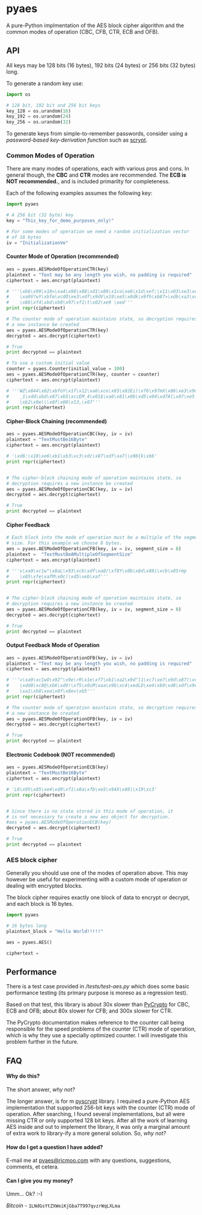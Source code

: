 pyaes
=====

A pure-Python implmentation of the AES block cipher algorithm and the common modes of operation (CBC, CFB, CTR, ECB and OFB).


API
---

All keys may be 128 bits (16 bytes), 192 bits (24 bytes) or 256 bits (32 bytes) long.

To generate a random key use:
```python
import os

# 128 bit, 192 bit and 256 bit keys
key_128 = os.urandom(16)
key_192 = os.urandom(24)
key_256 = os.urandom(32)
```

To generate keys from simple-to-remember passwords, consider using a _password-based key-derivation function_ such as [scrypt](https://github.com/ricmoo/pyscrypt).


### Common Modes of Operation

There are many modes of operations, each with various pros and cons. In general though, the **CBC** and **CTR** modes are recommended. The **ECB is NOT recommended.**, and is included primarilty for completeness.

Each of the following examples assumes the following key:
```python
import pyaes

# A 256 bit (32 byte) key
key = "This_key_for_demo_purposes_only!"

# For some modes of operation we need a random initialization vector
# of 16 bytes
iv = "InitializationVe"
```


#### Counter Mode of Operation (recommended)

```python
aes = pyaes.AESModeOfOperationCTR(key)
plaintext = "Text may be any length you wish, no padding is required"
ciphertext = aes.encrypt(plaintext)

# '''\xb6\x99\x10=\xa4\x96\x88\xd1\x89\x1co\xe6\x1d\xef;\x11\x03\xe3\xee
#    \xa9V?wY\xbfe\xcdO\xe3\xdf\x9dV\x19\xe5\x8dk\x9fh\xb87>\xdb\xa3\xd6
#    \x86\xf4\xbd\xb0\x97\xf1\t\x02\xe9 \xed'''
print repr(ciphertext)

# The counter mode of operation maintains state, so decryption requires
# a new instance be created
aes = pyaes.AESModeOfOperationCTR(key)
decrypted = aes.decrypt(ciphertext)

# True
print decrypted == plaintext

# To use a custom initial value
counter = pyaes.Counter(initial_value = 100)
aes = pyaes.AESModeOfOperationCTR(key, counter = counter)
ciphertext = aes.encrypt(plaintext)

# '''WZ\x844\x02\xbfoY\x1f\x12\xa6\xce\x03\x82Ei)\xf6\x97mX\x86\xe3\x9d
#    _1\xdd\xbd\x87\xb5\xccEM_4\x01$\xa6\x81\x0b\xd5\x04\xd7Al\x07\xe5
#    \xb2\x0e\\\x0f\x00\x13,\x07'''
print repr(ciphertext)
```


#### Cipher-Block Chaining (recommended)

```python
aes = pyaes.AESModeOfOperationCBC(key, iv = iv)
plaintext = "TextMustBe16Byte"
ciphertext = aes.encrypt(plaintext)

# '\xd6:\x18\xe6\xb1\xb3\xc3\xdc\x87\xdf\xa7|\x08{k\xb6'
print repr(ciphertext)


# The cipher-block chaining mode of operation maintains state, so 
# decryption requires a new instance be created
aes = pyaes.AESModeOfOperationCBC(key, iv = iv)
decrypted = aes.decrypt(ciphertext)

# True
print decrypted == plaintext
```


#### Cipher Feedback

```python
# Each block into the mode of operation must be a multiple of the segment
# size. For this example we choose 8 bytes.
aes = pyaes.AESModeOfOperationCFB(key, iv = iv, segment_size = 8)
plaintext =  "TextMustBeAMultipleOfSegmentSize"
ciphertext = aes.encrypt(plaintext)

# '''v\xa9\xc1w"\x8aL\x93\xcb\xdf\xa0/\xf8Y\x0b\x8d\x88i\xcb\x85rmp
#    \x85\xfe\xafM\x0c)\xd5\xeb\xaf'''
print repr(ciphertext)


# The cipher-block chaining mode of operation maintains state, so 
# decryption requires a new instance be created
aes = pyaes.AESModeOfOperationCFB(key, iv = iv, segment_size = 8)
decrypted = aes.decrypt(ciphertext)

# True
print decrypted == plaintext
```


#### Output Feedback Mode of Operation

```python
aes = pyaes.AESModeOfOperationOFB(key, iv = iv)
plaintext = "Text may be any length you wish, no padding is required"
ciphertext = aes.encrypt(plaintext)

# '''v\xa9\xc1wO\x92^\x9e\rR\x1e\xf7\xb1\xa2\x9d"l1\xc7\xe7\x9d\x87(\xc26s
#    \xdd8\xc8@\xb6\xd9!\xf5\x0cM\xaa\x9b\xc4\xedLD\xe4\xb9\xd8\xdf\x9e\xac
#    \xa1\xb8\xea\x0f\x8ev\xb5'''
print repr(ciphertext)

# The counter mode of operation maintains state, so decryption requires
# a new instance be created
aes = pyaes.AESModeOfOperationOFB(key, iv = iv)
decrypted = aes.decrypt(ciphertext)

# True
print decrypted == plaintext
```


#### Electronic Codebook (NOT recommended)

```python
aes = pyaes.AESModeOfOperationECB(key)
plaintext = "TextMustBe16Byte"
ciphertext = aes.encrypt(plaintext)

# 'L6\x95\x85\xe4\xd9\xf1\x8a\xfb\xe5\x94X\x80|\x19\xc3'
print repr(ciphertext)


# Since there is no state stored in this mode of operation, it
# is not necessary to create a new aes object for decryption.
#aes = pyaes.AESModeOfOperationECB(key)
decrypted = aes.decrypt(ciphertext)

# True
print decrypted == plaintext
```


### AES block cipher

Generally you should use one of the modes of operation above. This may however be useful for experimenting with a custom mode of operation or dealing with encrypted blocks.


The block cipher requires exactly one block of data to encrypt or decrypt, and each block is 16 bytes.

```python
import pyaes

# 16 bytes long
plaintext_block = "Hello World!!!!!"

aes = pyaes.AES()

ciphertext = 
```

Performance
-----------

There is a test case provided in _/tests/test-aes.py_ which does some basic performance testing (its primary purpose is moreso as a regression test).

Based on that test, this library is about 30x slower than [PyCrypto](https://www.dlitz.net/software/pycrypto/) for CBC, ECB and OFB; about 80x slower for CFB; and 300x slower for CTR.

The PyCrypto documentation makes reference to the counter call being responsible for the speed problems of the counter (CTR) mode of operation, which is why they use a specially optimized counter. I will investigate this problem further in the future.


FAQ
---

#### Why do this?

The short answer, *why not?*

The longer answer, is for m [pyscrypt](https://github.com/ricmoo/pyscrypt) library. I required a pure-Python AES implementation that supported 256-bit keys with the counter (CTR) mode of operation. After searching, I found several implementations, but all were missing CTR or only supported 128 bit keys. After all the work of learning AES inside and out to implement the library, it was only a marginal amount of extra work to library-ify a more general solution. So, *why not?*

#### How do I get a question I have added?

E-mail me at pyaes@ricmoo.com with any questions, suggestions, comments, et cetera.


#### Can I give you my money?

Umm... Ok? :-)

_Bitcoin_  - `1LNdGsYtZXWeiKjGba7T997qvzrWqLXLma`
